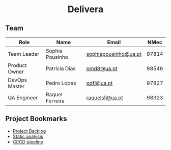 <h1 align="center">
Delivera
</h1>


## Team

| Role          | Name            | Email                | NMec  |
| ------------- | --------------- | -------------------- | ----- |
| Team Leader   | Sophie Pousinho | sophiepousinho@ua.pt | 97814 |
| Product Owner | Patrícia Dias   | pmd8@ua.pt           | 98546 |
| DevOps Master | Pedro Lopes     | pdfl@ua.pt           | 97827 |
| QA Engineer   | Raquel Ferreira | raquelsf@ua.pt       | 98323 |


## Project Bookmarks

- [Project Backlog](https://tqs-g12.atlassian.net/jira/software/projects/TQS/boards/1)
- [Static analysis](https://sonarcloud.io/project/overview?id=sophjane_tqs-delivery-p1g2)
- [CI/CD pipeline](https://github.com/sophjane/tqs-delivery-p1g2/actions)